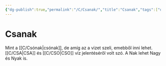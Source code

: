 ```yaml
---
{"dg-publish":true,"permalink":"/C/Csanak/","title":"Csanak","tags":["dg_uploaded"],"created":"2023-10-19T03:05","updated":"2023-10-25T01:12"}
---
```



# Csanak

Mint a [[C/Csónak\|csónak]], de amíg az a vizet szeli, emebből inni lehet. [[C/CSA\|CSA]] és [[C/CSO\|CSO]] víz jelentéséről volt szó. A Nak lehet Nagy és Nyak is.  